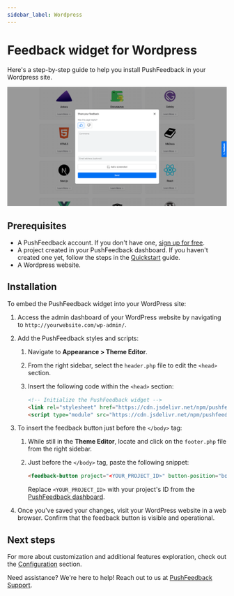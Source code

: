 ```yaml
---
sidebar_label: Wordpress
---
```


# Feedback widget for Wordpress

Here's a step-by-step guide to help you install PushFeedback in your Wordpress site.

![Feedback wiget for docs screenshot](./images/feedback-widget-docs.png)

## Prerequisites

- A PushFeedback account. If you don't have one, [sign up for free](https://app.pushfeedback.com/accounts/signup/).
- A project created in your PushFeedback dashboard. If you haven't created one yet, follow the steps in the [Quickstart](../quickstart.md#2-create-a-project) guide.
- A Wordpress website.

## Installation

To embed the PushFeedback widget into your WordPress site:

1. Access the admin dashboard of your WordPress website by navigating to `http://yourwebsite.com/wp-admin/`.
1. Add the PushFeedback styles and scripts:

    1. Navigate to **Appearance > Theme Editor**.
    2. From the right sidebar, select the `header.php` file to edit the `<head>` section.
    3. Insert the following code within the `<head>` section:

        ```html
        <!-- Initialize the PushFeedback widget -->
        <link rel="stylesheet" href="https://cdn.jsdelivr.net/npm/pushfeedback/dist/pushfeedback/pushfeedback.css">
        <script type="module" src="https://cdn.jsdelivr.net/npm/pushfeedback/dist/pushfeedback/pushfeedback.esm.js"></script>
        ```

1. To insert the feedback button just before the `</body>` tag:

    1. While still in the **Theme Editor**, locate and click on the `footer.php` file from the right sidebar.
    2. Just before the `</body>` tag, paste the following snippet:

        ```html
        <feedback-button project="<YOUR_PROJECT_ID>" button-position="bottom-right" modal-position="bottom-right" button-style="dark">Feedback</feedback-button>
        ```

        Replace `<YOUR_PROJECT_ID>` with your project's ID from the [PushFeedback dashboard](../quickstart.md#2-create-a-project).

1. Once you've saved your changes, visit your WordPress website in a web browser. Confirm that the feedback button is visible and operational.

## Next steps

For more about customization and additional features exploration, check out the [Configuration](/category/configuration) section.

Need assistance? We're here to help! Reach out to us at [PushFeedback Support](https://pushfeedback.com/contact).
